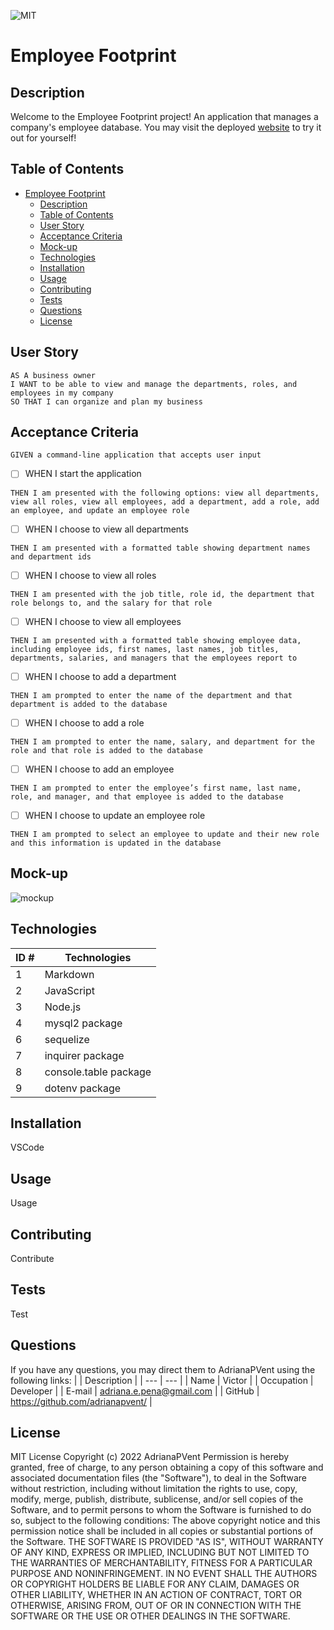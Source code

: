 ![MIT](https://img.shields.io/badge/License-MIT-blue)
# Employee Footprint
## Description
Welcome to the Employee Footprint project!
An application that manages a company's employee database.
You may visit the deployed [website]() to try it out for yourself!
## Table of Contents
- [Employee Footprint](#employee-footprint)
  - [Description](#description)
  - [Table of Contents](#table-of-contents)
  - [User Story](#user-story)
  - [Acceptance Criteria](#acceptance-criteria)
  - [Mock-up](#mock-up)
  - [Technologies](#technologies)
  - [Installation](#installation)
  - [Usage](#usage)
  - [Contributing](#contributing)
  - [Tests](#tests)
  - [Questions](#questions)
  - [License](#license)
## User Story
~~~
AS A business owner
I WANT to be able to view and manage the departments, roles, and employees in my company
SO THAT I can organize and plan my business
~~~
## Acceptance Criteria
~~~
GIVEN a command-line application that accepts user input
~~~
- [ ] WHEN I start the application
~~~
THEN I am presented with the following options: view all departments, view all roles, view all employees, add a department, add a role, add an employee, and update an employee role
~~~
- [ ] WHEN I choose to view all departments
~~~
THEN I am presented with a formatted table showing department names and department ids
~~~
- [ ] WHEN I choose to view all roles
~~~
THEN I am presented with the job title, role id, the department that role belongs to, and the salary for that role
~~~
- [ ] WHEN I choose to view all employees
~~~
THEN I am presented with a formatted table showing employee data, including employee ids, first names, last names, job titles, departments, salaries, and managers that the employees report to
~~~
- [ ] WHEN I choose to add a department
~~~
THEN I am prompted to enter the name of the department and that department is added to the database
~~~
- [ ] WHEN I choose to add a role
~~~
THEN I am prompted to enter the name, salary, and department for the role and that role is added to the database
~~~
- [ ] WHEN I choose to add an employee
~~~
THEN I am prompted to enter the employee’s first name, last name, role, and manager, and that employee is added to the database
~~~
- [ ] WHEN I choose to update an employee role
~~~
THEN I am prompted to select an employee to update and their new role and this information is updated in the database
~~~
## Mock-up
![mockup](./public/assets/images/schema-db.png)
## Technologies
| ID # | Technologies |
| --- | --- |
| 1 | Markdown |
| 2 | JavaScript |
| 3 | Node.js |
| 4 | mysql2 package |
| 6 | sequelize |
| 7 | inquirer package |
| 8 | console.table package |
| 9 | dotenv package |
## Installation
VSCode
## Usage
Usage
## Contributing
Contribute
## Tests
Test
## Questions
If you have any questions, you may direct them to AdrianaPVent using the following links:
| | Description |
| --- | --- |
| Name | Victor |
| Occupation | Developer |
| E-mail | <adriana.e.pena@gmail.com> |
| GitHub | <https://github.com/adrianapvent/> |
## License
MIT License
Copyright (c) 2022 AdrianaPVent
Permission is hereby granted, free of charge, to any person obtaining a copy
of this software and associated documentation files (the "Software"), to deal
in the Software without restriction, including without limitation the rights
to use, copy, modify, merge, publish, distribute, sublicense, and/or sell
copies of the Software, and to permit persons to whom the Software is
furnished to do so, subject to the following conditions:
The above copyright notice and this permission notice shall be included in all
copies or substantial portions of the Software.
THE SOFTWARE IS PROVIDED "AS IS", WITHOUT WARRANTY OF ANY KIND, EXPRESS OR
IMPLIED, INCLUDING BUT NOT LIMITED TO THE WARRANTIES OF MERCHANTABILITY,
FITNESS FOR A PARTICULAR PURPOSE AND NONINFRINGEMENT. IN NO EVENT SHALL THE
AUTHORS OR COPYRIGHT HOLDERS BE LIABLE FOR ANY CLAIM, DAMAGES OR OTHER
LIABILITY, WHETHER IN AN ACTION OF CONTRACT, TORT OR OTHERWISE, ARISING FROM,
OUT OF OR IN CONNECTION WITH THE SOFTWARE OR THE USE OR OTHER DEALINGS IN THE
SOFTWARE.